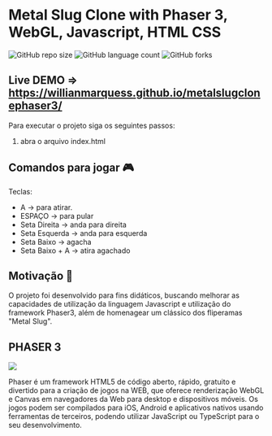# Metal Slug Clone with Phaser 3, WebGL, Javascript, HTML CSS

![GitHub repo size](https://img.shields.io/github/repo-size/willianmarquess/metalslugclonephaser3?style=for-the-badge)
![GitHub language count](https://img.shields.io/github/languages/count/willianmarquess/metalslugclonephaser3?style=for-the-badge)
![GitHub forks](https://img.shields.io/github/forks/willianmarquess/metalslugclonephaser3?style=for-the-badge)

## Live DEMO => https://willianmarquess.github.io/metalslugclonephaser3/

Para executar o projeto siga os seguintes passos:
1. abra o arquivo index.html

## Comandos para jogar :video_game:

Teclas:

* A -> para atirar.
* ESPAÇO -> para pular
* Seta Direita -> anda para direita
* Seta Esquerda -> anda para esquerda
* Seta Baixo -> agacha
* Seta Baixo + A -> atira agachado

## Motivação 	:thought_balloon:

O projeto foi desenvolvido para fins didáticos, buscando melhorar as capacidades de utilização da linguagem Javascript e utilização do framework Phaser3, além de homenagear um clássico dos fliperamas "Metal Slug".


## PHASER 3

<img src="https://camo.githubusercontent.com/17fcbeec762bd9d68f404dd9f012015fcad0cd6b2363487faf46fc03d924208e/68747470733a2f2f7068617365722e696f2f696d616765732f6769746875622f3330302f7068617365722d6865616465722e706e67">

Phaser é um framework HTML5 de código aberto, rápido, gratuito e divertido para a criação de jogos na WEB, que oferece renderização WebGL e Canvas em navegadores da Web para desktop e dispositivos móveis. Os jogos podem ser compilados para iOS, Android e aplicativos nativos usando ferramentas de terceiros, podendo utilizar JavaScript ou TypeScript para o seu desenvolvimento.

